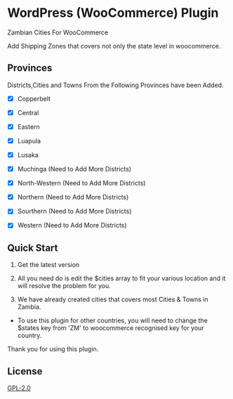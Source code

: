 # WordPress (WooCommerce) Plugin 

Zambian Cities For WooCommerce

Add Shipping Zones that covers not only the state level in woocommerce. 

## Provinces

Districts,Cities and Towns From the Following Provinces have been Added.

- [X] Copperbelt 
- [X] Central
- [X] Eastern
- [X] Luapula
- [X] Lusaka
- [X] Muchinga (Need to Add More Districts)
- [X] North-Western (Need to Add More Districts)
- [X] Northern (Need to Add More Districts)
- [X] Sourthern (Need to Add More Districts)
- [X] Western (Need to Add More Districts)


## Quick Start

 1. Get the latest version

 2. All you need do is edit the $cities array to fit your various location and it will resolve the problem for you.

 3. We have already created cities that covers most Cities & Towns in Zambia.

* To use this plugin for other countries, you will need to change the $states key from 'ZM' to woocommerce recognised key for your country.

Thank you for using this plugin.

## License

[GPL-2.0](https://github.com/zykarsolutions/Zambian-Cities-for-Woocommerce/blob/main/LICENSE)